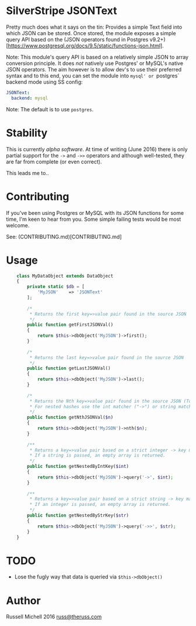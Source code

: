 # SilverStripe JSONText

Pretty much does what it says on the tin: Provides a simple Text field into 
which JSON can be stored. Once stored, the module exposes a simple query API 
based on the (JSON operators found in Postgres v9.2+)[https://www.postgresql.org/docs/9.5/static/functions-json.html].

Note: This module's query API is based on a relatively simple JSON to array conversion principle. 
It does *not* natively use Postgres' or MySQL's native JSON operators. The aim however 
is to allow dev's to use their preferred syntax and to this end, you can set
the module into `mysql' or `postgres` backend mode using SS config:

```yml
JSONText:
  backend: mysql
```

Note: The default is to use `postgres`.

# Stability

This is currently *alpha software*. At time of writing (June 2016) there is
only partial support for the `->` and `->>` operators and although well-tested, 
they are far from complete (or even correct).

This leads me to..

# Contributing

If you've been using Postgres or MySQL with its JSON functions for some time,
I'm keen to hear from you. Some simple failing tests would be most welcome.

See: (CONTRIBUTING.md)[CONTRIBUTING.md]

# Usage

```php
    class MyDataObject extends DataObject
    {
        private static $db = [
            'MyJSON'    => 'JSONText'
        ];
        
        /*
         * Returns the first key=>value pair found in the source JSON
         */
        public function getFirstJSONVal()
        {
            return $this->dbObject('MyJSON')->first();
        }
        
        /*
         * Returns the last key=>value pair found in the source JSON
         */
        public function getLastJSONVal()
        {
            return $this->dbObject('MyJSON')->last();
        }
        
        /*
         * Returns the Nth key=>value pair found in the source JSON (Top-level only)
         * For nested hashes use the int matcher ("->") or string matcher ("->>").
         */
        public function getNthJSONVal($n)
        {
            return $this->dbObject('MyJSON')->nth($n);
        }
        
        /**
         * Returns a key=>value pair based on a strict integer -> key match.
         * If a string is passed, an empty array is returned.
         */
        public function getNestedByIntKey($int)
        {
            return $this->dbObject('MyJSON')->query('->', $int);
        }
        
        /**
         * Returns a key=>value pair based on a strict string -> key match.
         * If an integer is passed, an empty array is returned.
         */
        public function getNestedByStrKey($str)
        {
            return $this->dbObject('MyJSON')->query('->>', $str);
        }
    }
```
    
# TODO

* Lose the fugly way that data is queried via `$this->dbObject()`

# Author

Russell Michell 2016 <russ@theruss.com>
